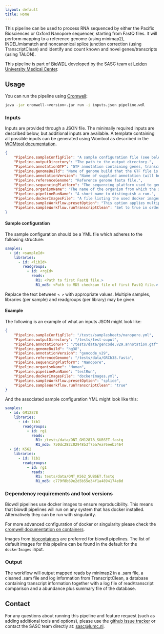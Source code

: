```yaml
---
layout: default
title: Home
---
```


This pipeline can be used to process RNA sequenced by either the Pacific Biosciences
or Oxford Nanopore sequencer, starting from FastQ files. It will perform mapping
to a reference genome (using minimap2), INDEL/mismatch and noncanonical splice junction
correction (using TranscriptClean) and identify and count known and
novel genes/transcripts (using TALON).

This pipeline is part of [BioWDL](https://biowdl.github.io/)
developed by the SASC team at [Leiden University Medical Center](https://www.lumc.nl/).

## Usage
You can run the pipeline using
[Cromwell](http://cromwell.readthedocs.io/en/stable/):

```bash
java -jar cromwell-<version>.jar run -i inputs.json pipeline.wdl
```

### Inputs
Inputs are provided through a JSON file. The minimally required inputs are
described below, but additional inputs are available.
A template containing all possible inputs can be generated using
Womtool as described in the
[WOMtool documentation](http://cromwell.readthedocs.io/en/stable/WOMtool/).

```json
{
    "Pipeline.sampleConfigFile": "A sample configuration file (see below).",
    "Pipeline.outputDirectory": "The path to the output directory.",
    "Pipeline.annotationGTF": "GTF annotation containing genes, transcripts, and edges.",
    "Pipeline.genomeBuild": "Name of genome build that the GTF file is based on (ie hg38).",
    "Pipeline.annotationVersion": "Name of supplied annotation (will be used to label data).",
    "Pipeline.referenceGenome": "Reference genome fasta file.",
    "Pipeline.sequencingPlatform": "The sequencing platform used to generate long reads.",
    "Pipeline.organismName": "The name of the organism from which the samples originated.",
    "Pipeline.pipelineRunName": "A short name to distinguish a run.",
    "Pipeline.dockerImagesFile": "A file listing the used docker images.",
    "Pipeline.sampleWorkflow.presetOption": "This option applies multiple options at the same time to minimap2, this should be either 'splice'(directRNA) or 'splice:hq'(cDNA).",
    "Pipeline.sampleWorkflow.runTranscriptClean": "Set to true in order to run TranscriptClean, set to false in order to disable TranscriptClean."
}
```

#### Sample configuration
The sample configuration should be a YML file which adheres to the following
structure:

```yml
samples:
  - id: <sampleId>
    libraries:
      - id: <libId>
        readgroups:
          - id: <rgId>
            reads:
              R1: <Path to first FastQ file.>
              R1_md5: <Path to MD5 checksum file of first FastQ file.>
```
Replace the text between `< >` with appropriate values. Multiple samples, libraries (per
sample) and readgroups (per library) may be given.

#### Example
The following is an example of what an inputs JSON might look like:

```json
{
    "Pipeline.sampleConfigFile": "/tests/samplesheets/nanopore.yml",
    "Pipeline.outputDirectory": "/tests/test-ouput",
    "Pipeline.annotationGTF": "/tests/data/gencode.v29.annotation.gtf",
    "Pipeline.genomeBuild": "hg38",
    "Pipeline.annotationVersion": "gencode_v29",
    "Pipeline.referenceGenome": "/tests/data/GRCh38.fasta",
    "Pipeline.sequencingPlatform": "Nanopore",
    "Pipeline.organismName": "Human",
    "Pipeline.pipelineRunName": "testRun",
    "Pipeline.dockerImagesFile": "dockerImages.yml",
    "Pipeline.sampleWorkflow.presetOption": "splice",
    "Pipeline.sampleWorkflow.runTranscriptClean": "true"
}
```

And the associated sample configuration YML might look like this:
```yml
samples:
  - id: GM12878
    libraries:
      - id: lib1
        readgroups:
          - id: rg1
            reads:
              R1: /tests/data/ONT_GM12878_SUBSET.fastq
              R1_md5: 750dc282c02948b3f75a7ea76eeb3464
  - id: K562
    libraries:
      - id: lib1
        readgroups:
          - id: rg1
            reads:
              R1: tests/data/ONT_K562_SUBSET.fastq
              R1_md5: c779f8b69e2d5b55e34f1a4894174e8d
```

### Dependency requirements and tool versions
Biowdl pipelines use docker images to ensure  reproducibility. This
means that biowdl pipelines will run on any system that has docker
installed. Alternatively they can be run with singularity.

For more advanced configuration of docker or singularity please check
the [cromwell documentation on containers](
https://cromwell.readthedocs.io/en/stable/tutorials/Containers/).

Images from [biocontainers](https://biocontainers.pro) are preferred for
biowdl pipelines. The list of default images for this pipeline can be
found in the default for the `dockerImages` input.

### Output
The workflow will output mapped reads by minimap2 in a .sam file, a
cleaned .sam file and log information from TranscriptClean, a database
containing transcript information together with a log file of
read/transcript comparison and a abundance plus summary file of the database.

## Contact
<p>
  <!-- Obscure e-mail address for spammers -->
For any questions about running this pipeline and feature request (such as
adding additional tools and options), please use the
<a href='https://github.com/biowdl/TALON-WDL/issues'>github issue tracker</a>
or contact the SASC team directly at: 
<a href='&#109;&#97;&#105;&#108;&#116;&#111;&#58;&#115;&#97;&#115;&#99;&#64;&#108;&#117;&#109;&#99;&#46;&#110;&#108;'>
&#115;&#97;&#115;&#99;&#64;&#108;&#117;&#109;&#99;&#46;&#110;&#108;</a>.
</p>
